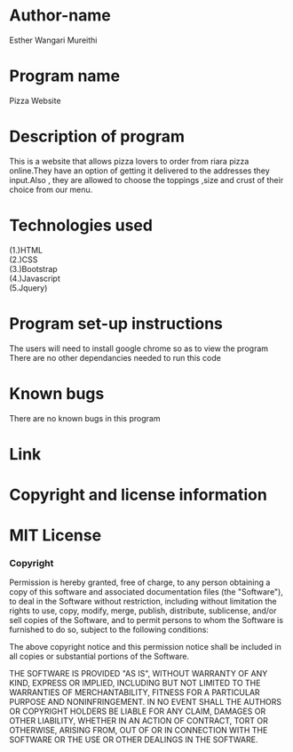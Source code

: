 # Author-name
Esther Wangari Mureithi<br>
# Program name
Pizza Website<br>
# Description of program
This is a website that allows pizza lovers to order from riara pizza online.They have an option of getting it delivered to the addresses they input.Also , they are allowed to choose the toppings ,size and crust of their choice from our menu.
# Technologies used
(1.)HTML<br>
(2.)CSS<br>
(3.)Bootstrap <br>
(4.)Javascript <br>
(5.Jquery)


# Program set-up instructions
The users will need to install google chrome so as to view the program
There are no other dependancies needed to run this code<br>
# Known bugs
There are no known bugs in this program<br>
# Link

# Copyright and license information
# MIT License

### Copyright

Permission is hereby granted, free of charge, to any person obtaining a copy
of this software and associated documentation files (the "Software"), to deal
in the Software without restriction, including without limitation the rights
to use, copy, modify, merge, publish, distribute, sublicense, and/or sell
copies of the Software, and to permit persons to whom the Software is
furnished to do so, subject to the following conditions:

The above copyright notice and this permission notice shall be included in all
copies or substantial portions of the Software.

THE SOFTWARE IS PROVIDED "AS IS", WITHOUT WARRANTY OF ANY KIND, EXPRESS OR
IMPLIED, INCLUDING BUT NOT LIMITED TO THE WARRANTIES OF MERCHANTABILITY,
FITNESS FOR A PARTICULAR PURPOSE AND NONINFRINGEMENT. IN NO EVENT SHALL THE
AUTHORS OR COPYRIGHT HOLDERS BE LIABLE FOR ANY CLAIM, DAMAGES OR OTHER
LIABILITY, WHETHER IN AN ACTION OF CONTRACT, TORT OR OTHERWISE, ARISING FROM,
OUT OF OR IN CONNECTION WITH THE SOFTWARE OR THE USE OR OTHER DEALINGS IN THE
SOFTWARE.
